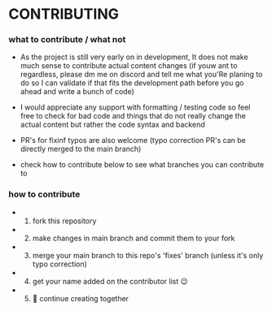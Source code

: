 # CONTRIBUTING



### what to contribute / what not
- As the project is still very early on in development, It does not make much sense to contribute actual content changes (if youw ant to regardless, please dm me on discord and tell me what you'Re planing to do so I can validate if that fits the development path before you go ahead and write a bunch of code)

- I would appreciate any support with formatting / testing code so feel free to check for bad code and things that do not really change the actual content but rather the code syntax and backend

- PR's for fixinf typos are also welcome (typo correction PR's can be directly merged to the main branch)

- check how to contribute below to see what branches you can contribute to

### how to contribute
- 1. fork this repository
- 2. make changes in main branch and commit them to your fork
- 3. merge your main branch to this repo's 'fixes' branch (unless it's only typo correction)
- 4. get your name added on the contributor list 😉
- 5. 🚀 continue creating together 

